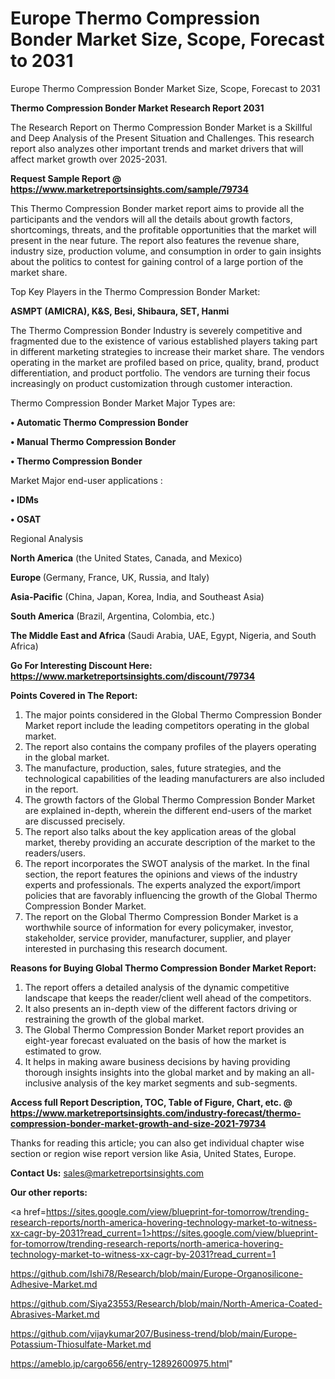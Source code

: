 # Europe Thermo Compression Bonder Market Size, Scope, Forecast to 2031
 Europe Thermo Compression Bonder Market Size, Scope, Forecast to 2031

<strong>Thermo Compression Bonder Market Research Report 2031</strong>

The Research Report on Thermo Compression Bonder Market is a Skillful and Deep Analysis of the Present Situation and Challenges. This research report also analyzes other important trends and market drivers that will affect market growth over 2025-2031.

<strong>Request Sample Report @ <a href=https://www.marketreportsinsights.com/sample/79734>https://www.marketreportsinsights.com/sample/79734</a></strong>

This Thermo Compression Bonder market report aims to provide all the participants and the vendors will all the details about growth factors, shortcomings, threats, and the profitable opportunities that the market will present in the near future. The report also features the revenue share, industry size, production volume, and consumption in order to gain insights about the politics to contest for gaining control of a large portion of the market share.

Top Key Players in the Thermo Compression Bonder Market:

<strong>ASMPT (AMICRA), K&S, Besi, Shibaura, SET, Hanmi</strong>

The Thermo Compression Bonder Industry is severely competitive and fragmented due to the existence of various established players taking part in different marketing strategies to increase their market share. The vendors operating in the market are profiled based on price, quality, brand, product differentiation, and product portfolio. The vendors are turning their focus increasingly on product customization through customer interaction.

Thermo Compression Bonder Market Major Types are:

<strong>• Automatic Thermo Compression Bonder

• Manual Thermo Compression Bonder

• Thermo Compression Bonder</strong>

Market Major end-user applications :

<strong>• IDMs

• OSAT</strong>

Regional Analysis

</u><strong><b>North America</b></strong> (the United States, Canada, and Mexico)

<strong><b>Europe </b></strong>(Germany, France, UK, Russia, and Italy)

<strong><b>Asia-Pacific</b></strong> (China, Japan, Korea, India, and Southeast Asia)

<strong><b>South America</b></strong> (Brazil, Argentina, Colombia, etc.)

<strong><b>The Middle East and Africa</b></strong> (Saudi Arabia, UAE, Egypt, Nigeria, and South Africa)

<strong>Go For Interesting Discount Here: <a href=https://www.marketreportsinsights.com/discount/79734>https://www.marketreportsinsights.com/discount/79734</a></strong>

<strong>Points Covered in The Report:</strong>
<ol>
  <li>The major points considered in the Global Thermo Compression Bonder Market report include the leading competitors operating in the global market.</li>
  <li>The report also contains the company profiles of the players operating in the global market.</li>
  <li>The manufacture, production, sales, future strategies, and the technological capabilities of the leading manufacturers are also included in the report.</li>
  <li>The growth factors of the Global Thermo Compression Bonder Market are explained in-depth, wherein the different end-users of the market are discussed precisely.</li>
  <li>The report also talks about the key application areas of the global market, thereby providing an accurate description of the market to the readers/users.</li>
  <li>The report incorporates the SWOT analysis of the market. In the final section, the report features the opinions and views of the industry experts and professionals. The experts analyzed the export/import policies that are favorably influencing the growth of the Global Thermo Compression Bonder Market.</li>
  <li>The report on the Global Thermo Compression Bonder Market is a worthwhile source of information for every policymaker, investor, stakeholder, service provider, manufacturer, supplier, and player interested in purchasing this research document.</li>
</ol>
<strong>Reasons for Buying Global Thermo Compression Bonder Market Report:</strong>

<ol>
  <li>The report offers a detailed analysis of the dynamic competitive landscape that keeps the reader/client well ahead of the competitors.</li>
  <li>It also presents an in-depth view of the different factors driving or restraining the growth of the global market.</li>
  <li>The Global Thermo Compression Bonder Market report provides an eight-year forecast evaluated on the basis of how the market is estimated to grow.</li>
  <li>It helps in making aware business decisions by having providing thorough insights insights into the global market and by making an all-inclusive analysis of the key market segments and sub-segments.</li>
</ol>
<strong>Access full Report Description, TOC, Table of Figure, Chart, etc. @ <a href=https://www.marketreportsinsights.com/industry-forecast/thermo-compression-bonder-market-growth-and-size-2021-79734>https://www.marketreportsinsights.com/industry-forecast/thermo-compression-bonder-market-growth-and-size-2021-79734</a></strong>


Thanks for reading this article; you can also get individual chapter wise section or region wise report version like Asia, United States, Europe.

<strong>Contact Us:</strong>
sales@marketreportsinsights.com

<strong>Our other reports:</strong>

<a href=https://sites.google.com/view/blueprint-for-tomorrow/trending-research-reports/north-america-hovering-technology-market-to-witness-xx-cagr-by-2031?read_current=1>https://sites.google.com/view/blueprint-for-tomorrow/trending-research-reports/north-america-hovering-technology-market-to-witness-xx-cagr-by-2031?read_current=1</a>

<a href=https://github.com/Ishi78/Research/blob/main/Europe-Organosilicone-Adhesive-Market.md>https://github.com/Ishi78/Research/blob/main/Europe-Organosilicone-Adhesive-Market.md</a>

<a href=https://github.com/Siya23553/Research/blob/main/North-America-Coated-Abrasives-Market.md>https://github.com/Siya23553/Research/blob/main/North-America-Coated-Abrasives-Market.md</a>

<a href=https://github.com/vijaykumar207/Business-trend/blob/main/Europe-Potassium-Thiosulfate-Market.md>https://github.com/vijaykumar207/Business-trend/blob/main/Europe-Potassium-Thiosulfate-Market.md</a>

<a href=https://ameblo.jp/cargo656/entry-12892600975.html>https://ameblo.jp/cargo656/entry-12892600975.html</a>"
